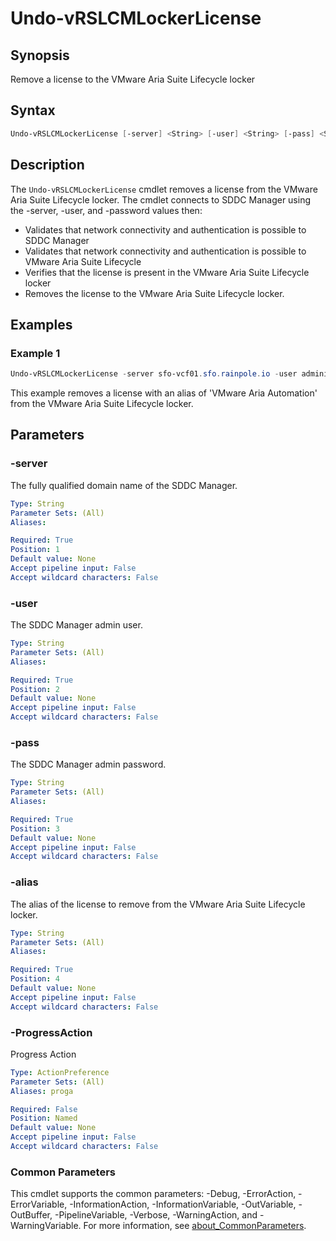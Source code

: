 # Undo-vRSLCMLockerLicense

## Synopsis

Remove a license to the VMware Aria Suite Lifecycle locker

## Syntax

```powershell
Undo-vRSLCMLockerLicense [-server] <String> [-user] <String> [-pass] <String> [-alias] <String> [-ProgressAction <ActionPreference>] [<CommonParameters>]
```

## Description

The `Undo-vRSLCMLockerLicense` cmdlet removes a license from the VMware Aria Suite Lifecycle locker.
The cmdlet connects to SDDC Manager using the -server, -user, and -password values then:

- Validates that network connectivity and authentication is possible to SDDC Manager
- Validates that network connectivity and authentication is possible to VMware Aria Suite Lifecycle
- Verifies that the license is present in the VMware Aria Suite Lifecycle locker
- Removes the license to the VMware Aria Suite Lifecycle locker.

## Examples

### Example 1

```powershell
Undo-vRSLCMLockerLicense -server sfo-vcf01.sfo.rainpole.io -user administrator@vsphere.local -pass VMw@re1! -alias "VMware Aria Automation"
```

This example removes a license with an alias of 'VMware Aria Automation' from the VMware Aria Suite Lifecycle locker.

## Parameters

### -server

The fully qualified domain name of the SDDC Manager.

```yaml
Type: String
Parameter Sets: (All)
Aliases:

Required: True
Position: 1
Default value: None
Accept pipeline input: False
Accept wildcard characters: False
```

### -user

The SDDC Manager admin user.

```yaml
Type: String
Parameter Sets: (All)
Aliases:

Required: True
Position: 2
Default value: None
Accept pipeline input: False
Accept wildcard characters: False
```

### -pass

The SDDC Manager admin password.

```yaml
Type: String
Parameter Sets: (All)
Aliases:

Required: True
Position: 3
Default value: None
Accept pipeline input: False
Accept wildcard characters: False
```

### -alias

The alias of the license to remove from the VMware Aria Suite Lifecycle locker.

```yaml
Type: String
Parameter Sets: (All)
Aliases:

Required: True
Position: 4
Default value: None
Accept pipeline input: False
Accept wildcard characters: False
```

### -ProgressAction

Progress Action

```yaml
Type: ActionPreference
Parameter Sets: (All)
Aliases: proga

Required: False
Position: Named
Default value: None
Accept pipeline input: False
Accept wildcard characters: False
```

### Common Parameters

This cmdlet supports the common parameters: -Debug, -ErrorAction, -ErrorVariable, -InformationAction, -InformationVariable, -OutVariable, -OutBuffer, -PipelineVariable, -Verbose, -WarningAction, and -WarningVariable. For more information, see [about_CommonParameters](http://go.microsoft.com/fwlink/?LinkID=113216).
